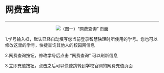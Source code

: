 # 网费查询

---

<center><img src="/images/Docs/UserManual/Functions/HouQin/SchoolNetworkQuery/1.png">（图一）“网费查询” 页面</img></center>

1.学号输入框，默认已经自动填写您当前登录智慧陕理时所使用的学号。您也可以修改这里的学号，快捷查询其他人的校园网信息

2.网费查询按钮，修改学号后点击 “网费查询” 可以刷新信息

3.立即充值按钮，点击之后可以快速跳转到学校官网的网费充值页面